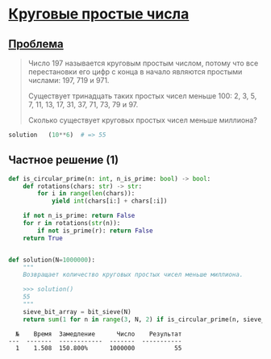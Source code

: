 # [Круговые простые числа](TODO)

## [Проблема](https://euler.jakumo.org/problems/view/35.html)

>Число 197 называется круговым простым числом, потому что все перестановки его цифр с конца в начало являются простыми числами: 197, 719 и 971.
>
>Существует тринадцать таких простых чисел меньше 100: 2, 3, 5, 7, 11, 13, 17, 31, 37, 71, 73, 79 и 97.
>
>Сколько существует круговых простых чисел меньше миллиона?

``` python
solution   (10**6)  # => 55
```


## Частное решение (1)

```python
def is_circular_prime(n: int, n_is_prime: bool) -> bool:
    def rotations(chars: str) -> str:
        for i in range(len(chars)):
            yield int(chars[i:] + chars[:i])

    if not n_is_prime: return False
    for r in rotations(str(n)):
        if not is_prime(r): return False
    return True


def solution(N=1000000):
    """
    Возвращает количество круговых простых чисел меньше миллиона.

    >>> solution()
    55
    """
    sieve_bit_array = bit_sieve(N)
    return sum(1 for n in range(3, N, 2) if is_circular_prime(n, sieve_bit_array[n])) + 1
```
```
  №    Время  Замедление      Число    Результат
---  -------  ------------  -------  -----------
  1    1.508  150.800%      1000000           55
 ```